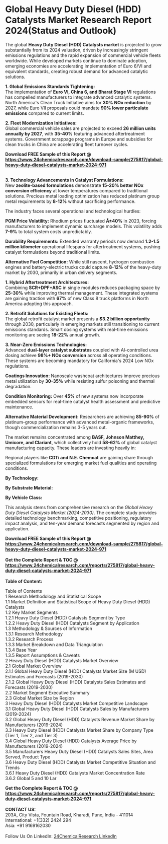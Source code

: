 <h1>Global Heavy Duty Diesel (HDD) Catalysts Market Research Report 2024(Status and Outlook)</h1><p>The global <strong>Heavy Duty Diesel (HDD) Catalysts market</strong> is projected to grow substantially from its 2024 valuation, driven by increasingly stringent emissions regulations and the rapid expansion of commercial vehicle fleets worldwide. While developed markets continue to dominate adoption, emerging economies are accelerating implementation of Euro 6/VI and equivalent standards, creating robust demand for advanced catalytic solutions.</p><p><strong>1. Global Emissions Standards Tightening:</strong><br>
The implementation of <strong>Euro VI, China 6, and Bharat Stage VI</strong> regulations has compelled manufacturers to integrate advanced catalytic systems. North America's Clean Truck Initiative aims for <strong>30% NOx reduction</strong> by 2027, while Euro VII proposals could mandate <strong>90% lower particulate emissions</strong> compared to current limits.</p><p><strong>2. Fleet Modernization Initiatives:</strong><br>
Global commercial vehicle sales are projected to exceed <strong>26 million units annually by 2027</strong>, with <strong>35-40%</strong> featuring advanced aftertreatment systems. Government scrappage programs in Europe and subsidies for clean trucks in China are accelerating fleet turnover cycles.</p><div><b>Download FREE Sample of this Report @ 
            <a href="https://www.24chemicalresearch.com/download-sample/275817/global-heavy-duty-diesel-catalysts-market-2024-971">
            https://www.24chemicalresearch.com/download-sample/275817/global-heavy-duty-diesel-catalysts-market-2024-971</a></b></div><br><p><strong>3. Technology Advancements in Catalyst Formulations:</strong><br>
New <strong>zeolite-based formulations</strong> demonstrate <strong>15-20% better NOx conversion efficiency</strong> at lower temperatures compared to traditional solutions. Precious metal loading optimization has reduced platinum group metal requirements by <strong>8-12%</strong> without sacrificing performance.</p><p>The industry faces several operational and technological hurdles:</p><p><strong>PGM Price Volatility:</strong> Rhodium prices fluctuated <strong>Â±40%</strong> in 2023, forcing manufacturers to implement dynamic surcharge models. This volatility adds <strong>7-9%</strong> to total system costs unpredictably.</p><p><strong>Durability Requirements:</strong> Extended warranty periods now demand <strong>1.2-1.5 million kilometer</strong> operational lifespans for aftertreatment systems, pushing catalyst formulations beyond traditional limits.</p><p><strong>Alternative Fuel Competition:</strong> While still nascent, hydrogen combustion engines and battery-electric trucks could capture <strong>8-12%</strong> of the heavy-duty market by 2030, primarily in urban delivery segments.</p><p><strong>1. Hybrid Aftertreatment Architectures:</strong><br>
Combining <strong>SCR+DPF+ASC</strong> in single modules reduces packaging space by <strong>25-30%</strong> while improving thermal management. These integrated systems are gaining traction with <strong>67%</strong> of new Class 8 truck platforms in North America adopting this approach.</p><p><strong>2. Retrofit Solutions for Existing Fleets:</strong><br>
The global retrofit catalyst market presents a <strong>$3.2 billion opportunity</strong> through 2030, particularly in emerging markets still transitioning to current emissions standards. Smart dosing systems with real-time emissions monitoring are seeing <strong>18-22%</strong> annual growth.</p><p><strong>3. Near-Zero Emissions Technologies:</strong><br>
Advanced <strong>dual-layer catalyst substrates</strong> coupled with AI-controlled urea dosing achieve <strong>98%+ NOx conversion</strong> across all operating conditions. These systems are becoming mandatory for California's 2024 Low NOx regulations.</p><p><strong>Coatings Innovation:</strong> Nanoscale washcoat architectures improve precious metal utilization by <strong>30-35%</strong> while resisting sulfur poisoning and thermal degradation.</p><p><strong>Condition Monitoring:</strong> Over <strong>45%</strong> of new systems now incorporate embedded sensors for real-time catalyst health assessment and predictive maintenance.</p><p><strong>Alternative Material Development:</strong> Researchers are achieving <strong>85-90%</strong> of platinum-group performance with advanced metal-organic frameworks, though commercialization remains 3-5 years out.</p><p>The market remains concentrated among <strong>BASF, Johnson Matthey, Umicore, and Clariant</strong>, which collectively hold <strong>58-62%</strong> of global catalyst manufacturing capacity. These leaders are investing heavily in:</p><p>Regional players like <strong>CDTi and N.E. Chemcat</strong> are gaining share through specialized formulations for emerging market fuel qualities and operating conditions.</p><p><strong>By Technology:</strong></p><p><strong>By Substrate Material:</strong></p><p><strong>By Vehicle Class:</strong></p><p>This analysis stems from comprehensive research on the <em>Global Heavy Duty Diesel Catalysts Market (2024-2030)</em>. The complete study provides detailed technology benchmarking, competitive positioning, regulatory impact analysis, and ten-year demand forecasts segmented by region and application.</p><div><b>Download FREE Sample of this Report @ 
            <a href="https://www.24chemicalresearch.com/download-sample/275817/global-heavy-duty-diesel-catalysts-market-2024-971">
            https://www.24chemicalresearch.com/download-sample/275817/global-heavy-duty-diesel-catalysts-market-2024-971</a></b></div><br><div><b>Get the Complete Report & TOC @ 
            <a href="https://www.24chemicalresearch.com/reports/275817/global-heavy-duty-diesel-catalysts-market-2024-971">
            https://www.24chemicalresearch.com/reports/275817/global-heavy-duty-diesel-catalysts-market-2024-971</a></b></div><br>
            <b>Table of Content:</b><p>Table of Contents<br />
1 Research Methodology and Statistical Scope<br />
1.1 Market Definition and Statistical Scope of Heavy Duty Diesel (HDD) Catalysts<br />
1.2 Key Market Segments<br />
1.2.1 Heavy Duty Diesel (HDD) Catalysts Segment by Type<br />
1.2.2 Heavy Duty Diesel (HDD) Catalysts Segment by Application<br />
1.3 Methodology & Sources of Information<br />
1.3.1 Research Methodology<br />
1.3.2 Research Process<br />
1.3.3 Market Breakdown and Data Triangulation<br />
1.3.4 Base Year<br />
1.3.5 Report Assumptions & Caveats<br />
2 Heavy Duty Diesel (HDD) Catalysts Market Overview<br />
2.1 Global Market Overview<br />
2.1.1 Global Heavy Duty Diesel (HDD) Catalysts Market Size (M USD) Estimates and Forecasts (2019-2030)<br />
2.1.2 Global Heavy Duty Diesel (HDD) Catalysts Sales Estimates and Forecasts (2019-2030)<br />
2.2 Market Segment Executive Summary<br />
2.3 Global Market Size by Region<br />
3 Heavy Duty Diesel (HDD) Catalysts Market Competitive Landscape<br />
3.1 Global Heavy Duty Diesel (HDD) Catalysts Sales by Manufacturers (2019-2024)<br />
3.2 Global Heavy Duty Diesel (HDD) Catalysts Revenue Market Share by Manufacturers (2019-2024)<br />
3.3 Heavy Duty Diesel (HDD) Catalysts Market Share by Company Type (Tier 1, Tier 2, and Tier 3)<br />
3.4 Global Heavy Duty Diesel (HDD) Catalysts Average Price by Manufacturers (2019-2024)<br />
3.5 Manufacturers Heavy Duty Diesel (HDD) Catalysts Sales Sites, Area Served, Product Type<br />
3.6 Heavy Duty Diesel (HDD) Catalysts Market Competitive Situation and Trends<br />
3.6.1 Heavy Duty Diesel (HDD) Catalysts Market Concentration Rate<br />
3.6.2 Global 5 and 10 Lar</p><div><b>Get the Complete Report & TOC @ 
            <a href="https://www.24chemicalresearch.com/reports/275817/global-heavy-duty-diesel-catalysts-market-2024-971">
            https://www.24chemicalresearch.com/reports/275817/global-heavy-duty-diesel-catalysts-market-2024-971</a></b></div><br><b>CONTACT US:</b><br>
            203A, City Vista, Fountain Road, Kharadi, Pune, India - 411014<br>
            International: +1(332) 2424 294<br>
            Asia: +91 9169162030 <br><br>
            Follow Us On LinkedIn: <a href="https://www.linkedin.com/company/24chemicalresearch/">24ChemicalResearch LinkedIn</a>